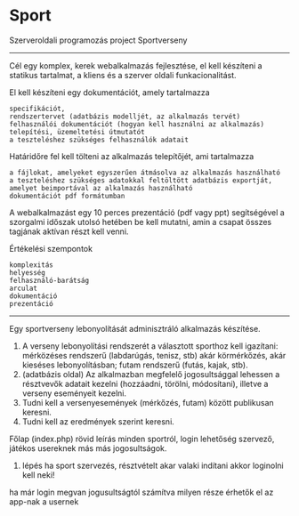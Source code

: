 # Sport
Szerveroldali programozás project
Sportverseny

------------------------------------------------------------------------------------------------------
Cél egy komplex, kerek webalkalmazás fejlesztése, el kell készíteni a statikus tartalmat, a kliens és a szerver oldali funkacionalitást.

El kell készíteni egy dokumentációt, amely tartalmazza

    specifikációt,
    rendszertervet (adatbázis modelljét, az alkalmazás tervét)
    felhasználói dokumentációt (hogyan kell használni az alkalmazás)
    telepítési, üzemeltetési útmutatót
    a teszteléshez szükséges felhasználók adatait

Határidőre fel kell tölteni az alkalmazás telepítőjét, ami tartalmazza

    a fájlokat, amelyeket egyszerűen átmásolva az alkalmazás használható
    a teszteléshez szükséges adatokkal feltöltött adatbázis exportját, amelyet beimportával az alkalmazás használható
    dokumentációt pdf formátumban

A webalkalmazást egy 10 perces prezentáció (pdf vagy ppt) segítségével a szorgalmi időszak utolsó hetében be kell mutatni, amin a csapat összes tagjának aktívan részt kell venni.

Értékelési szempontok

    komplexitás
    helyesség
    felhasználó-barátság
    arculat
    dokumentáció
    prezentáció
------------------------------------------------------------------------------------------------------

Egy sportverseny lebonyolítását adminisztráló alkalmazás készítése. 

1.  A verseny lebonyolítási rendszerét a választott sporthoz kell igazítani: mérközéses rendszerű (labdarúgás, tenisz, stb) akár körmérkőzés, akár kieséses lebonyolításban; futam rendszerű (futás, kajak, stb).
2.  (adatbázis oldal) Az alkalmazban megfelelő jogosultsággal lehessen a résztvevők adatait kezelni (hozzáadni, törölni, módosítani), illetve a verseny eseményeit kezelni.
3.  Tudni kell a versenyesemények (mérkőzés, futam) között publikusan keresni.
4.  Tudni kell az eredmények szerint keresni.



Főlap (index.php) rövid leírás minden sportról, login lehetőség szervező, játékos usereknek más más
jogosultságok.

1. lépés ha sport szervezés, résztvételt akar valaki indítani akkor loginolni kell neki!

ha már login megvan jogusultságtól számítva milyen része érhetők el az app-nak a usernek